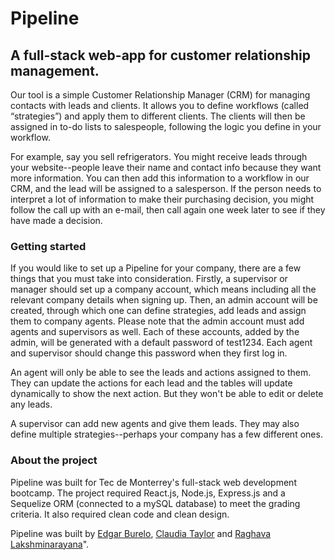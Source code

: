 # Pipeline

## A full-stack web-app for customer relationship management.

Our tool is a simple Customer Relationship Manager (CRM) for managing contacts with leads and clients. It allows you to define workflows (called “strategies”) and apply them to different clients. The clients will then be assigned in to-do lists to salespeople, following the logic you define in your workflow.

For example, say you sell refrigerators. You might receive leads through your website--people leave their name and contact info because they want more information. You can then add this information to a workflow in our CRM, and the lead will be assigned to a salesperson. If the person needs to interpret a lot of information to make their purchasing decision, you might follow the call up with an e-mail, then call again one week later to see if they have made a decision.

### Getting started

If you would like to set up a Pipeline for your company, there are a few things that you must take into consideration. Firstly, a supervisor or manager should set up a company account, which means including all the relevant company details when signing up. Then, an admin account will be created, through which one can define strategies, add leads and assign them to company agents. Please note that the admin account must add agents and supervisors as well. Each of these accounts, added by the admin, will be generated with a default password of test1234. Each agent and supervisor should change this password when they first log in. 

An agent will only be able to see the leads and actions assigned to them. They can update the actions for each lead and the tables will update dynamically to show the next action. But they won't be able to edit or delete any leads.

A supervisor can add new agents and give them leads. They may also define multiple strategies--perhaps your company has a few different ones. 

### About the project

Pipeline was built for Tec de Monterrey's full-stack web development bootcamp. The project required React.js, Node.js, Express.js and a Sequelize ORM (connected to a mySQL database) to meet the grading criteria. It also required clean code and clean design. 

Pipeline was built by [Edgar Burelo](https://github.com/EdgarBurelo), [Claudia Taylor](https://github.com/claudiact6) and [Raghava Lakshminarayana](https://github.com/raglaks)".  


